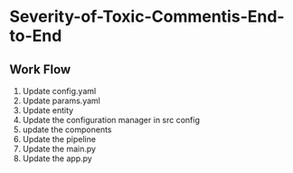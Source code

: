 # Severity-of-Toxic-Commentis-End-to-End

## Work Flow
1. Update config.yaml
2. Update params.yaml
3. Update entity
4. Update the configuration manager in src config
5. update the components
6. Update the pipeline
7. Update the main.py
8. Update the app.py